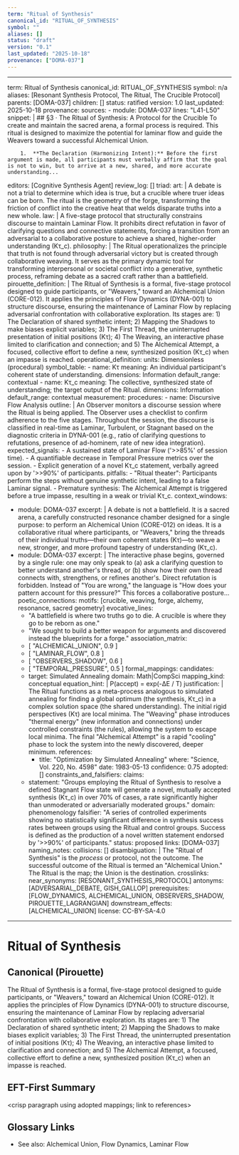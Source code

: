 ```yaml
---
term: "Ritual of Synthesis"
canonical_id: "RITUAL_OF_SYNTHESIS"
symbol: ""
aliases: []
status: "draft"
version: "0.1"
last_updated: "2025-10-18"
provenance: ["DOMA-037"]
---
```


---
term: Ritual of Synthesis
canonical_id: RITUAL_OF_SYNTHESIS
symbol: n/a
aliases: [Resonant Synthesis Protocol, The Ritual, The Crucible Protocol]
parents: [DOMA-037]
children: []
status: ratified
version: 1.0
last_updated: 2025-10-18
provenance:
  sources:
    - module: DOMA-037
      lines: "L41-L50"
      snippet: |
        ## §3 · The Ritual of Synthesis: A Protocol for the Crucible
        To create and maintain the sacred arena, a formal process is required. This ritual is designed to maximize the potential for laminar flow and guide the Weavers toward a successful Alchemical Union.

        1.  **The Declaration (Harmonizing Intent):** Before the first argument is made, all participants must verbally affirm that the goal is not to win, but to arrive at a new, shared, and more accurate understanding...
  editors: [Cognitive Synthesis Agent]
  review_log: []
triad:
  art: |
    A debate is not a trial to determine which idea is true, but a crucible where truer ideas can be born. The ritual is the geometry of the forge, transforming the friction of conflict into the creative heat that welds disparate truths into a new whole.
  law: |
    A five-stage protocol that structurally constrains discourse to maintain Laminar Flow. It prohibits direct refutation in favor of clarifying questions and connective statements, forcing a transition from an adversarial to a collaborative posture to achieve a shared, higher-order understanding (Kτ_c).
  philosophy: |
    The Ritual operationalizes the principle that truth is not found through adversarial victory but is created through collaborative weaving. It serves as the primary dynamic tool for transforming interpersonal or societal conflict into a generative, synthetic process, reframing debate as a sacred craft rather than a battlefield.
pirouette_definition: |
  The Ritual of Synthesis is a formal, five-stage protocol designed to guide participants, or "Weavers," toward an Alchemical Union (CORE-012). It applies the principles of Flow Dynamics (DYNA-001) to structure discourse, ensuring the maintenance of Laminar Flow by replacing adversarial confrontation with collaborative exploration. Its stages are: 1) The Declaration of shared synthetic intent; 2) Mapping the Shadows to make biases explicit variables; 3) The First Thread, the uninterrupted presentation of initial positions (Kτ); 4) The Weaving, an interactive phase limited to clarification and connection; and 5) The Alchemical Attempt, a focused, collective effort to define a new, synthesized position (Kτ_c) when an impasse is reached.
operational_definition:
  units: Dimensionless (procedural)
  symbol_table:
    - name: Kτ
      meaning: An individual participant's coherent state of understanding.
      dimensions: Information
      default_range: contextual
    - name: Kτ_c
      meaning: The collective, synthesized state of understanding; the target output of the Ritual.
      dimensions: Information
      default_range: contextual
  measurement:
    procedures:
      - name: Discursive Flow Analysis
        outline: |
          An Observer monitors a discourse session where the Ritual is being applied. The Observer uses a checklist to confirm adherence to the five stages. Throughout the session, the discourse is classified in real-time as Laminar, Turbulent, or Stagnant based on the diagnostic criteria in DYNA-001 (e.g., ratio of clarifying questions to refutations, presence of ad-hominem, rate of new idea integration).
        expected_signals:
          - A sustained state of Laminar Flow ('>>85%' of session time).
          - A quantifiable decrease in Temporal Pressure metrics over the session.
          - Explicit generation of a novel Kτ_c statement, verbally agreed upon by '>>90%' of participants.
        pitfalls:
          - "Ritual theater": Participants perform the steps without genuine synthetic intent, leading to a false Laminar signal.
          - Premature synthesis: The Alchemical Attempt is triggered before a true impasse, resulting in a weak or trivial Kτ_c.
context_windows:
  - module: DOMA-037
    excerpt: |
      A debate is not a battlefield. It is a sacred arena, a carefully constructed resonance chamber designed for a single purpose: to perform an Alchemical Union (CORE-012) on ideas. It is a collaborative ritual where participants, or "Weavers," bring the threads of their individual truths—their own coherent states (Kτ)—to weave a new, stronger, and more profound tapestry of understanding (Kτ_c).
  - module: DOMA-037
    excerpt: |
      The interactive phase begins, governed by a single rule: one may only speak to (a) ask a clarifying question to better understand another's thread, or (b) show how their own thread connects with, strengthens, or refines another's. Direct refutation is forbidden. Instead of "You are wrong," the language is "How does your pattern account for this pressure?" This forces a collaborative posture...
poetic_connections:
  motifs: [crucible, weaving, forge, alchemy, resonance, sacred geometry]
  evocative_lines:
    - "A battlefield is where two truths go to die. A crucible is where they go to be reborn as one."
    - "We sought to build a better weapon for arguments and discovered instead the blueprints for a forge."
  association_matrix:
    - [ "ALCHEMICAL_UNION", 0.9 ]
    - [ "LAMINAR_FLOW", 0.8 ]
    - [ "OBSERVERS_SHADOW", 0.6 ]
    - [ "TEMPORAL_PRESSURE", 0.5 ]
formal_mappings:
  candidates:
    - target: Simulated Annealing
      domain: Math|CompSci
      mapping_kind: conceptual
      equation_hint: |
        P(accept) = exp(-ΔE / T)
      justification: |
        The Ritual functions as a meta-process analogous to simulated annealing for finding a global optimum (the synthesis, Kτ_c) in a complex solution space (the shared understanding). The initial rigid perspectives (Kτ) are local minima. The "Weaving" phase introduces "thermal energy" (new information and connections) under controlled constraints (the rules), allowing the system to escape local minima. The final "Alchemical Attempt" is a rapid "cooling" phase to lock the system into the newly discovered, deeper minimum.
      references:
        - title: "Optimization by Simulated Annealing"
          where: "Science, Vol. 220, No. 4598"
          date: 1983-05-13
      confidence: 0.75
  adopted: []
constraints_and_falsifiers:
  claims:
    - statement: "Groups employing the Ritual of Synthesis to resolve a defined Stagnant Flow state will generate a novel, mutually accepted synthesis (Kτ_c) in over 70% of cases, a rate significantly higher than unmoderated or adversarially moderated groups."
      domain: phenomenology
      falsifier: "A series of controlled experiments showing no statistically significant difference in synthesis success rates between groups using the Ritual and control groups. Success is defined as the production of a novel written statement endorsed by '>>90%' of participants."
      status: proposed
      links: [DOMA-037]
naming_notes:
  collisions: []
  disambiguation: |
    The "Ritual of Synthesis" is the *process* or protocol, not the outcome. The successful outcome of the Ritual is termed an "Alchemical Union." The Ritual is the map; the Union is the destination.
crosslinks:
  near_synonyms: [RESONANT_SYNTHESIS_PROTOCOL]
  antonyms: [ADVERSARIAL_DEBATE, GISH_GALLOP]
  prerequisites: [FLOW_DYNAMICS, ALCHEMICAL_UNION, OBSERVERS_SHADOW, PIROUETTE_LAGRANGIAN]
  downstream_effects: [ALCHEMICAL_UNION]
license: CC-BY-SA-4.0
---

# Ritual of Synthesis

## Canonical (Pirouette)
The Ritual of Synthesis is a formal, five-stage protocol designed to guide participants, or "Weavers," toward an Alchemical Union (CORE-012). It applies the principles of Flow Dynamics (DYNA-001) to structure discourse, ensuring the maintenance of Laminar Flow by replacing adversarial confrontation with collaborative exploration. Its stages are: 1) The Declaration of shared synthetic intent; 2) Mapping the Shadows to make biases explicit variables; 3) The First Thread, the uninterrupted presentation of initial positions (Kτ); 4) The Weaving, an interactive phase limited to clarification and connection; and 5) The Alchemical Attempt, a focused, collective effort to define a new, synthesized position (Kτ_c) when an impasse is reached.

## EFT-First Summary
<crisp paragraph using adopted mappings; link to references>

## Glossary Links
- See also: Alchemical Union, Flow Dynamics, Laminar Flow